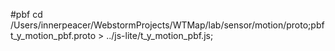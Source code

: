 #pbf
cd /Users/innerpeacer/WebstormProjects/WTMap/lab/sensor/motion/proto;pbf t_y_motion_pbf.proto > ../js-lite/t_y_motion_pbf.js;
